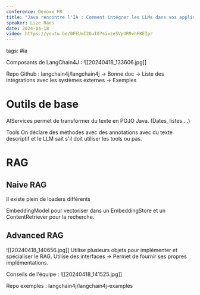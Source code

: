 ```yaml
---
conference: Devoxx FR
title: "Java rencontre l'IA : Comment intégrer les LLMs dans vos applications avec LangChain4j"
speaker: Lize Raes
date: 2024-04-18
video: https://youtu.be/0FEUmI2Ou10?si=zeSVpUR9vhFKEIpr
---
```

tags: #ia 

Composants de LangChain4J : 
![[20240418_133606.jpg]]


Repo Github : langchain4j/langchain4j
-> Bonne doc
-> Liste des intégrations avec les systèmes externes
-> Exemples

# Outils de base

AIServices permet de transformer du texte en POJO Java. (Dates, listes....)

Tools
On déclare des méthodes avec des annotations avec du texte descriptif et le LLM sait s'il doit utiliser les tools ou pas.

# RAG

## Naive RAG
Il existe plein de loaders différents

EmbeddingModel pour vectoriser dans un EmbeddingStore et un ContentRetriever pour la recherche.

## Advanced RAG
![[20240418_140656.jpg]]
Utilise plusieurs objets pour implémenter et spécialiser le RAG.
Utilise des interfaces -> Permet de fournir ses propres implémentations.

Conseils de l'équipe : 
![[20240418_141525.jpg]]

Repo exemples : langchain4j/langchain4j-examples






